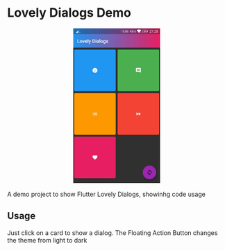 # Lovely Dialogs Demo

<p align="center">
  <img src="https://github.com/VictorHerbert/LovelyDialogs/raw/master/Images/app.jpeg"  width="200" height="356"/>
</p>

A demo project to show Flutter Lovely Dialogs, showinhg code usage

## Usage

Just click on a card to show a dialog. The Floating Action Button changes the theme from light to dark